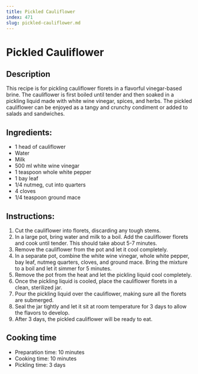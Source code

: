 ```yaml
---
title: Pickled Cauliflower
index: 471
slug: pickled-cauliflower.md
---
```


# Pickled Cauliflower

## Description
This recipe is for pickling cauliflower florets in a flavorful vinegar-based brine. The cauliflower is first boiled until tender and then soaked in a pickling liquid made with white wine vinegar, spices, and herbs. The pickled cauliflower can be enjoyed as a tangy and crunchy condiment or added to salads and sandwiches.

## Ingredients:
- 1 head of cauliflower
- Water
- Milk
- 500 ml white wine vinegar
- 1 teaspoon whole white pepper
- 1 bay leaf
- 1/4 nutmeg, cut into quarters
- 4 cloves
- 1/4 teaspoon ground mace

## Instructions:
1. Cut the cauliflower into florets, discarding any tough stems.
2. In a large pot, bring water and milk to a boil. Add the cauliflower florets and cook until tender. This should take about 5-7 minutes.
3. Remove the cauliflower from the pot and let it cool completely.
4. In a separate pot, combine the white wine vinegar, whole white pepper, bay leaf, nutmeg quarters, cloves, and ground mace. Bring the mixture to a boil and let it simmer for 5 minutes.
5. Remove the pot from the heat and let the pickling liquid cool completely.
6. Once the pickling liquid is cooled, place the cauliflower florets in a clean, sterilized jar.
7. Pour the pickling liquid over the cauliflower, making sure all the florets are submerged.
8. Seal the jar tightly and let it sit at room temperature for 3 days to allow the flavors to develop.
9. After 3 days, the pickled cauliflower will be ready to eat.

## Cooking time
- Preparation time: 10 minutes
- Cooking time: 10 minutes
- Pickling time: 3 days